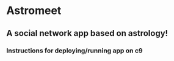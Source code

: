 # Astromeet

## A social network app based on astrology!

### Instructions for deploying/running app on c9